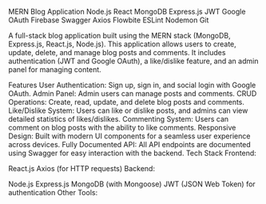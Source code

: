 MERN Blog Application
Node.js React MongoDB Express.js JWT Google OAuth Firebase Swagger Axios Flowbite ESLint Nodemon Git

A full-stack blog application built using the MERN stack (MongoDB, Express.js, React.js, Node.js). This application allows users to create, update, delete, and manage blog posts and comments. It includes authentication (JWT and Google OAuth), a like/dislike feature, and an admin panel for managing content.


Features
User Authentication: Sign up, sign in, and social login with Google OAuth.
Admin Panel: Admin users can manage posts and comments.
CRUD Operations: Create, read, update, and delete blog posts and comments.
Like/Dislike System: Users can like or dislike posts, and admins can view detailed statistics of likes/dislikes.
Commenting System: Users can comment on blog posts with the ability to like comments.
Responsive Design: Built with modern UI components for a seamless user experience across devices.
Fully Documented API: All API endpoints are documented using Swagger for easy interaction with the backend.
Tech Stack
Frontend:

React.js
Axios (for HTTP requests)
Backend:

Node.js
Express.js
MongoDB (with Mongoose)
JWT (JSON Web Token) for authentication
Other Tools:


